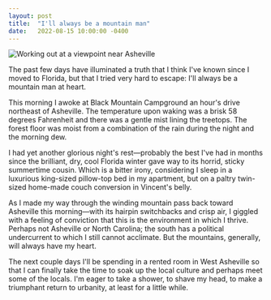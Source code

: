 ```yaml
---
layout: post
title:  "I'll always be a mountain man"
date:   2022-08-15 10:00:00 -0400
---
```


![Working out at a viewpoint near
Asheville](/images/working-out-at-viewpoint.jpg)

The past few days have illuminated a truth that I think I've known since
I moved to Florida, but that I tried very hard to escape: I'll always be
a mountain man at heart.

This morning I awoke at Black Mountain Campground an hour's drive
northeast of Asheville. The temperature upon waking was a brisk 58 degrees
Fahrenheit and there was a gentle mist lining the treetops. The forest
floor was moist from a combination of the rain during the night and the
morning dew.

I had yet another glorious night's rest—probably the best I've had in
months since the brilliant, dry, cool Florida winter gave way to its
horrid, sticky summertime cousin. Which is a bitter irony, considering
I sleep in a luxurious king-sized pillow-top bed in my apartment, but on
a paltry twin-sized home-made couch conversion in Vincent's belly.

As I made my way through the winding mountain pass back toward Asheville
this morning—with its hairpin switchbacks and crisp air, I giggled with
a feeling of conviction that this is the environment in which I thrive.
Perhaps not Asheville or North Carolina; the south has a political
undercurrent to which I still cannot acclimate. But the mountains,
generally, will always have my heart.

The next couple days I'll be spending in a rented room in West Asheville
so that I can finally take the time to soak up the local culture and
perhaps meet some of the locals. I'm eager to take a shower, to shave my
head, to make a triumphant return to urbanity, at least for a little
while.



